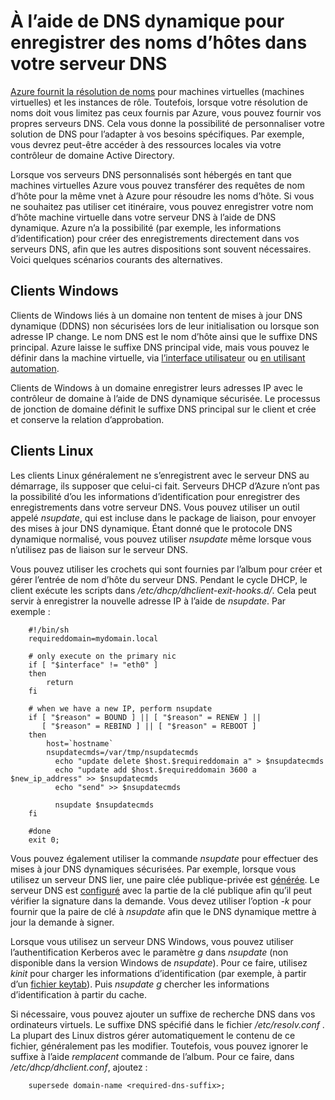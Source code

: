 <properties
   pageTitle="À l’aide de DNS dynamique pour enregistrer les noms d’hôte"
   description="Cette page explique comment configurer le système DNS dynamique pour enregistrer des noms d’hôtes dans vos propres serveurs DNS."
   services="dns"
   documentationCenter="na"
   authors="GarethBradshawMSFT"
   manager="carmonm"
   editor="" />
<tags
   ms.service="dns"
   ms.devlang="na"
   ms.topic="article"
   ms.tgt_pltfrm="na"
   ms.workload="infrastructure-services"
   ms.date="08/31/2016"
   ms.author="sewhee" />

# <a name="using-dynamic-dns-to-register-hostnames-in-your-own-dns-server"></a>À l’aide de DNS dynamique pour enregistrer des noms d’hôtes dans votre serveur DNS

[Azure fournit la résolution de noms](virtual-networks-name-resolution-for-vms-and-role-instances.md) pour machines virtuelles (machines virtuelles) et les instances de rôle. Toutefois, lorsque votre résolution de noms doit vous limitez pas ceux fournis par Azure, vous pouvez fournir vos propres serveurs DNS. Cela vous donne la possibilité de personnaliser votre solution de DNS pour l’adapter à vos besoins spécifiques. Par exemple, vous devrez peut-être accéder à des ressources locales via votre contrôleur de domaine Active Directory.

Lorsque vos serveurs DNS personnalisés sont hébergés en tant que machines virtuelles Azure vous pouvez transférer des requêtes de nom d’hôte pour la même vnet à Azure pour résoudre les noms d’hôte. Si vous ne souhaitez pas utiliser cet itinéraire, vous pouvez enregistrer votre nom d’hôte machine virtuelle dans votre serveur DNS à l’aide de DNS dynamique.  Azure n’a la possibilité (par exemple, les informations d’identification) pour créer des enregistrements directement dans vos serveurs DNS, afin que les autres dispositions sont souvent nécessaires. Voici quelques scénarios courants des alternatives.

## <a name="windows-clients"></a>Clients Windows

Clients de Windows liés à un domaine non tentent de mises à jour DNS dynamique (DDNS) non sécurisées lors de leur initialisation ou lorsque son adresse IP change. Le nom DNS est le nom d’hôte ainsi que le suffixe DNS principal. Azure laisse le suffixe DNS principal vide, mais vous pouvez le définir dans la machine virtuelle, via [l’interface utilisateur](https://technet.microsoft.com/library/cc794784.aspx) ou [en utilisant automation](https://social.technet.microsoft.com/forums/windowsserver/3720415a-6a9a-4bca-aa2a-6df58a1a47d7/change-primary-dns-suffix).

Clients de Windows à un domaine enregistrer leurs adresses IP avec le contrôleur de domaine à l’aide de DNS dynamique sécurisée. Le processus de jonction de domaine définit le suffixe DNS principal sur le client et crée et conserve la relation d’approbation.

## <a name="linux-clients"></a>Clients Linux

Les clients Linux généralement ne s’enregistrent avec le serveur DNS au démarrage, ils supposer que celui-ci fait. Serveurs DHCP d’Azure n’ont pas la possibilité d’ou les informations d’identification pour enregistrer des enregistrements dans votre serveur DNS.  Vous pouvez utiliser un outil appelé *nsupdate*, qui est incluse dans le package de liaison, pour envoyer des mises à jour DNS dynamique. Étant donné que le protocole DNS dynamique normalisé, vous pouvez utiliser *nsupdate* même lorsque vous n’utilisez pas de liaison sur le serveur DNS.

Vous pouvez utiliser les crochets qui sont fournies par l’album pour créer et gérer l’entrée de nom d’hôte du serveur DNS. Pendant le cycle DHCP, le client exécute les scripts dans */etc/dhcp/dhclient-exit-hooks.d/*. Cela peut servir à enregistrer la nouvelle adresse IP à l’aide de *nsupdate*. Par exemple :

        #!/bin/sh
        requireddomain=mydomain.local

        # only execute on the primary nic
        if [ "$interface" != "eth0" ]
        then
            return
        fi

        # when we have a new IP, perform nsupdate
        if [ "$reason" = BOUND ] || [ "$reason" = RENEW ] ||
           [ "$reason" = REBIND ] || [ "$reason" = REBOOT ]
        then
            host=`hostname`
            nsupdatecmds=/var/tmp/nsupdatecmds
              echo "update delete $host.$requireddomain a" > $nsupdatecmds
              echo "update add $host.$requireddomain 3600 a $new_ip_address" >> $nsupdatecmds
              echo "send" >> $nsupdatecmds

              nsupdate $nsupdatecmds
        fi

        #done
        exit 0;

Vous pouvez également utiliser la commande *nsupdate* pour effectuer des mises à jour DNS dynamiques sécurisées. Par exemple, lorsque vous utilisez un serveur DNS lier, une paire clée publique-privée est [générée](http://linux.yyz.us/nsupdate/).  Le serveur DNS est [configuré](http://linux.yyz.us/dns/ddns-server.html) avec la partie de la clé publique afin qu’il peut vérifier la signature dans la demande. Vous devez utiliser l’option *-k* pour fournir que la paire de clé à *nsupdate* afin que le DNS dynamique mettre à jour la demande à signer.

Lorsque vous utilisez un serveur DNS Windows, vous pouvez utiliser l’authentification Kerberos avec le paramètre *g* dans *nsupdate* (non disponible dans la version Windows de *nsupdate*). Pour ce faire, utilisez *kinit* pour charger les informations d’identification (par exemple, à partir d’un [fichier keytab](http://www.itadmintools.com/2011/07/creating-kerberos-keytab-files.html)). Puis *nsupdate g* chercher les informations d’identification à partir du cache.

Si nécessaire, vous pouvez ajouter un suffixe de recherche DNS dans vos ordinateurs virtuels. Le suffixe DNS spécifié dans le fichier */etc/resolv.conf* . La plupart des Linux distros gérer automatiquement le contenu de ce fichier, généralement pas les modifier. Toutefois, vous pouvez ignorer le suffixe à l’aide *remplacent* commande de l’album. Pour ce faire, dans */etc/dhcp/dhclient.conf*, ajoutez :

        supersede domain-name <required-dns-suffix>;

